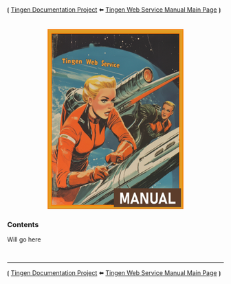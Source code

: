 <!-- u250812 -->

⦗ [Tingen Documentation Project](../../README.md) 🠬 [Tingen Web Service Manual Main Page](../README.md) ⦘
<br>
<br>
<div align="center">

  ![logo](/.github/img/logo/man/TngnDocProj-TngnWsvcMan-316x420.png)

</div>

### Contents

Will go here


<br>

***

⦗ [Tingen Documentation Project](../../README.md) 🠬 [Tingen Web Service Manual Main Page](../README.md) ⦘
